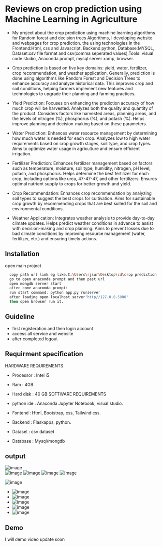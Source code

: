 
#  Reviews on crop prediction using Machine Learning in Agriculture

- My project about the crop prediction using machine learning algorithms for Random forest and decision trees Algorithms, I developing website and webpages for crop prediction. the using technologies in the Frontend:Html, css and Javascript, Backend:python, Database:MYSQL, Dataset:csv file format and csv(comma seperated values),Tools: visual code studio, Anaconda prompt, mysql server xamp, browser.

- Crop prediction is based on five key domains: yield, water, fertilizer, crop recommendation, and weather application. Generally, prediction is done using algorithms like Random Forest and Decision Trees to enhance accuracy and analyze historical data. This improves crop and soil conditions, helping farmers implement new features and technologies to upgrade their planning and farming practices.

- Yield Prediction: Focuses on enhancing the prediction accuracy of how much crop will be harvested. Analyzes both the quality and quantity of the product. Considers factors like harvested areas, planning areas, and the levels of nitrogen (%), phosphorus (%), and potash (%). Helps improve planning and decision-making based on these parameters.

- Water Prediction: Enhances water resource management by determining how much water is needed for each crop. Analyzes low to high water requirements based on crop growth stages, soil type, and crop types. Aims to optimize water usage in agriculture and ensure efficient irrigation.

- Fertilizer Prediction: Enhances fertilizer management based on factors such as temperature, moisture, soil type, humidity, nitrogen, pH level, potash, and phosphorus. Helps determine the best fertilizer for each crop, including options like urea, 47-47-47, and other fertilizers. Ensures optimal nutrient supply to crops for better growth and yield.

- Crop Recommendation: Enhances crop recommendation by analyzing soil types to suggest the best crops for cultivation. Aims for sustainable crop growth by recommending crops that are best suited for the soil and environmental conditions.

- Weather Application: Integrates weather analysis to provide day-to-day climate updates. Helps predict weather conditions in advance to assist with decision-making and crop planning. Aims to prevent losses due to bad climate conditions by improving resource management (water, fertilizer, etc.) and ensuring timely actions.
  
## Installation
open main project

```bash
  copy path url link eg like.C:\Users\rjsur\Desktop\cd\crop prediction code main project
  go to open anaconda prompt and then past url 
  open mongdb server start
  after come anaconda prompt: 
  run start command: python app.py runserver
  after loading open localhost server"http//127.0.0.5000"
  then open browser run it.

```
    
## Guideline

- first registeration and then login account
- access all service and website 
- after completed logout 



## Requirment specification

HARDWARE REQUIREMENTS
- Processor : Intel i5
- Ram : 4GB
- Hard disk : 40 GB
 SOFTWARE REQUIREMENTS

 - python ide : Anaconda Jupyter Notebook, visual studio.
- Fontend : Html, Bootstrap, css, Tailwind css.
- Backend : Flaskapps, python.
- Dataset : csv dataset
- Database : Mysql/mongdb


## output

![image](https://github.com/user-attachments/assets/f00a6c9c-166b-4a8b-a789-6541636698c7)         
![image](https://github.com/user-attachments/assets/2479b266-4066-49d4-b664-9f71dbb3cef4)
![image](https://github.com/user-attachments/assets/68171848-d521-4dbf-9c9f-db1fe278aaf3)
![image](https://github.com/user-attachments/assets/7632321d-b69b-42df-8acd-059868992a20)
![image](https://github.com/user-attachments/assets/03bd3ffe-aa61-44eb-91aa-24c1dce89de5)


  ![image](https://github.com/user-attachments/assets/1aca30f3-1636-4f8f-b840-13c73122be38)
- ![image](https://github.com/user-attachments/assets/51fd29cd-bb5d-4c38-924c-1ebc87b6bc3a)
- ![image](https://github.com/user-attachments/assets/d8854cf9-2b81-4683-97f0-76f9918c3ea0)
- ![image](https://github.com/user-attachments/assets/1cb3936d-e60a-42a4-b98e-5363e1a501f9)
- ![image](https://github.com/user-attachments/assets/147f5de2-c026-4032-b1db-4fb5431e28ef)
- ![image](https://github.com/user-attachments/assets/bae09392-d383-406f-99b3-9b6a0e8520bc)




## Demo

I will demo video update soon
